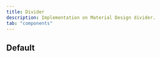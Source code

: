 ```yaml
---
title: Divider
description: Implementation on Material Design divider.
tab: "components"
---
```


## Default

<code-preview group="default"></code-preview>

